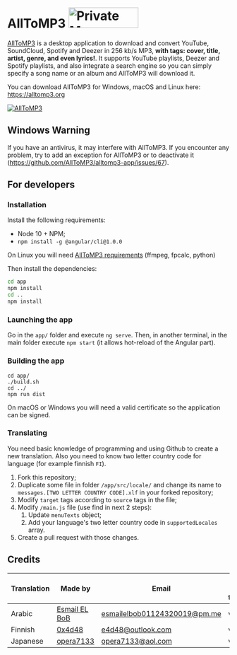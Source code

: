 # AllToMP3 <a href="https://packagecloud.io/"><img alt="Private Maven, RPM, DEB, PyPi and RubyGem Repository | packagecloud" height="46" src="https://packagecloud.io/images/packagecloud-badge.png" width="158" /></a>

[AllToMP3](https://alltomp3.org) is a desktop application to download and convert YouTube, SoundCloud, Spotify and Deezer in 256 kb/s MP3, **with tags: cover, title, artist, genre, and even lyrics!**.
It supports YouTube playlists, Deezer and Spotify playlists, and also integrate a search engine so you can simply specify a song name or an album and AllToMP3 will download it.

You can download AllToMP3 for Windows, macOS and Linux here: https://alltomp3.org

[![AllToMP3](alltomp3.png)](https://alltomp3.org)

## Windows Warning
If you have an antivirus, it may interfere with AllToMP3.
If you encounter any problem, try to add an exception for AllToMP3 or to deactivate it (https://github.com/AllToMP3/alltomp3-app/issues/67).

## For developers
### Installation
Install the following requirements:
- Node 10 + NPM;
- `npm install -g @angular/cli@1.0.0`

On Linux you will need [AllToMP3 requirements](https://github.com/AllToMP3/alltomp3#requirements) (ffmpeg, fpcalc, python)

Then install the dependencies:
```bash
cd app
npm install
cd ..
npm install
```

### Launching the app
Go in the `app/` folder and execute `ng serve`.
Then, in another terminal, in the main folder execute `npm start` (it allows hot-reload of the Angular part).

### Building the app
```
cd app/
./build.sh
cd ../
npm run dist
```
On macOS or Windows you will need a valid certificate so the application can be signed.

### Translating
You need basic knowledge of programming and using Github to create a new translation.
Also you need to know two letter country code for language (for example finnish `FI`).

1. Fork this repository;
1. Duplicate some file in folder `/app/src/locale/` and change its name to `messages.[TWO LETTER COUNTRY CODE].xlf` in your forked repository;
1. Modify `target` tags according to `source` tags in the file;
1. Modify `/main.js` file (use find in next 2 steps):
   1. Update `menuTexts` object;
   1. Add your language's two letter country code in `supportedLocales` array.
1. Create a pull request with those changes.

## Credits

|Translation|Made by|Email|Report wrong translation|
|---|---|---|---|
|Arabic|[Esmail EL BoB](https://github.com/EsmailELBoBDev2)|esmailelbob01124320019@pm.me|via email|
|Finnish|[0x4d48](https://github.com/0x4d48)|e4d48@outlook.com|via email|
|Japanese|[opera7133](https://github.com/opera7133)|opera7133@aol.com|via email|
